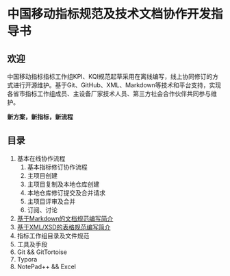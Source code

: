 # 中国移动指标规范及技术文档协作开发指导书 #

## 欢迎 ##

中国移动指标指标工作组KPI、KQI规范起草采用在离线编写，线上协同修订的方式进行开源维护。基于Git、GitHub、XML、Markdown等技术和平台支持，实现各省市指标工作组成员、主设备厂家技术人员、第三方社会合作伙伴共同参与维护。

**新方案，新指标，新流程**


## 目录 ##

1. 基本在线协作流程
   1. 基本指标修订协作流程
   2. 主项目创建
   3. 主项目复制及本地仓库创建
   4. 本地仓库修订提交及合并请求
   5. 主项目评审及合并
   6. 订阅、讨论
2. [基于Markdown的文档规范编写简介](/docs/Markdown_writing.md)
3. [基于XML/XSD的表格规范编写简介](docs/xml_datagrid_writing.md)
4. 指标工作组目录及文件规范
5. 工具及手段
 1. Git && GitTortoise
 2. Typora
 3. NotePad++ && Excel
